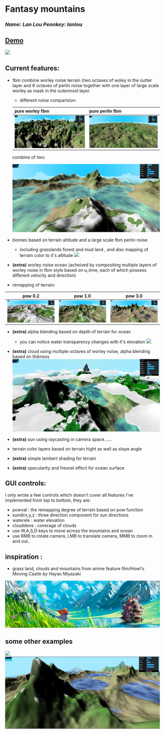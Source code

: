 # Fantasy mountains

### *Name: Lan Lou   Pennkey: lanlou*

## [Demo]( https://lanlou123.github.io/FantasyLand/)

![](img/nn.gif)

## Current features:
- fbm combine worley noise terrain (two octaves of woley in the outter layer and 6 octaves of perlin noise together with one layer of large scale worley as mask in the outermost layer.
  - different noise comparision:
  
  pure worley fbm | pure perlin fbm 
  ----|---
  ![](img/pureworley.JPG) | ![](img/pureperlin.JPG) 
  
  combine of two:
  
  ![](img/wp.JPG)

- biomes based on terrain altitude and a large scale fbm perlin noise
  - including grasslands forest and mud land , and also mapping of terrain color to it's altitude
![](img/bio.gif)

- **(extra)** worley noise ocean (acheived by compositing multiple layers of worley noise in fbm style based on u_time,
each of which possess different velocity and direction)
- remapping of terrain:

pow 0.2 | pow 1.0 |pow 3.0
----|---|-------
![](img/pow0.2.JPG) | ![](img/pow1.JPG) | ![](img/pow3.JPG)

- **(extra)** alpha blending based on depth of terrain for ocean
  - you can notice water transparency changes with it's elevation
![](img/waterele.gif)

- **(extra)** cloud using multiple octaves of worley noise, alpha blending based on thikness
![](img/cloud.JPG)
- **(extra)** sun using raycasting in camera space......
- terrain color layers based on terrain hight as well as slope angle
- **(extra)** simple lambert shading for terrain
- **(extra)** specularity and fresnel effect for ocean surface

## GUI controls:

I only wrote a few controls which doesn't cover all features I've implemented
from top to bottom, they are:

- powval : the remapping degree of terrain based on pow function
- sundirx,y,z : three direction component for sun directions
- waterele : water elevation
- clouddens : coverage of clouds
- use W,A,S,D keys to move across the mountains and ocean
- use RMB to rotate camera, LMB to translate camera, MMB to zoom in and out..

## inspiration :

- grass land, clouds and mountains from anime feature film/Howl's Moving Castle *by* Hayao Miyazaki

![](img/ins.jpg)

## some other examples

![](img/aaa.gif)
![](img/dd.JPG)
